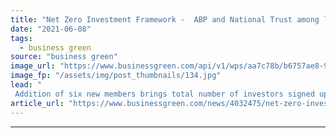 ```yaml
---
title: "Net Zero Investment Framework -  ABP and National Trust among latest investors to embrace decarbonisation guidelines"
date: "2021-06-08"
tags: 
  - business green
source: "business green"
image_url: "https://www.businessgreen.com/api/v1/wps/aa7c78b/b6757ae8-9c87-4a31-8001-494d724f1fdc/8/380352233-8e6defb044-c-185x114.jpg"
image_fp: "/assets/img/post_thumbnails/134.jpg"
lead: "
 Addition of six new members brings total number of investors signed up to IIGCC-backed Paris Aligned Asset Owners group to 28  ..."
article_url: "https://www.businessgreen.com/news/4032475/net-zero-investment-framework-abp-national-trust-investors-embrace-decarbonisation-guidelines"
---
```


---
